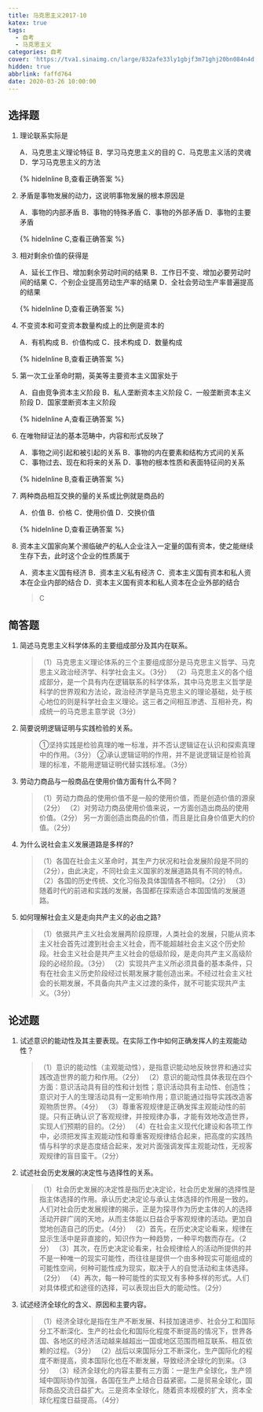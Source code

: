 ```yaml
---
title: 马克思主义2017-10
katex: true
tags:
  - 自考
  - 马克思主义
categories: 自考
cover: 'https://tva1.sinaimg.cn/large/832afe33ly1gbjf3m71ghj20bn084n4d.jpg'
hidden: true
abbrlink: faffd764
date: 2020-03-26 10:00:00
---
```


## 选择题

1. 理论联系实际是

   A．马克思主义理论特征
   B．学习马克思主义的目的
   C．马克思主义活的灵魂
   D．学习马克思主义的方法

   {% hideInline B,查看正确答案 %}

2. 矛盾是事物发展的动力，这说明事物发展的根本原因是

   A．事物的内部矛盾
   B．事物的特殊矛盾
   C．事物的外部矛盾
   D．事物的主要矛盾

   {% hideInline C,查看正确答案 %}

3. 相对剩余价值的获得是

   A．延长工作日、增加剩余劳动时间的结果
   B．工作日不变、增加必要劳动时间的结果
   C．个别企业提高劳动生产率的结果
   D．全社会劳动生产率普遍提高的结果

   {% hideInline D,查看正确答案 %}

4. 不变资本和可变资本数量构成上的比例是资本的

   A．有机构成
   B．价值构成
   C．技术构成
   D．数量构成

   {% hideInline B,查看正确答案 %}

5. 第一次工业革命时期，英美等主要资本主义国家处于

   A．自由竞争资本主义阶段
   B．私人垄断资本主义阶段
   C．一般垄断资本主义阶段
   D．国家垄断资本主义阶段

   {% hideInline A,查看正确答案 %}
   
6. 在唯物辩证法的基本范畴中，内容和形式反映了

   A．事物之间引起和被引起的关系
   B．事物的内在要素和结构方式间的关系
   C．事物过去、现在和将来的关系
   D．事物的根本性质和表面特征间的关系

   {% hideInline B,查看正确答案 %}

7. 两种商品相互交换的量的关系或比例就是商品的

   A．价值
   B．价格
   C．使用价值
   D．交换价值

   {% hideInline D,查看正确答案 %}

8. 资本主义国家向某个濒临破产的私人企业注入一定量的国有资本，使之能继续生存下去，此时这个企业的性质属于

   A．资本主义国有经济
   B．资本主义私有经济
   C．资本主义国有资本和私人资本在企业内部的结合
   D．资本主义国有资本和私人资本在企业外部的结合

   > C

## 简答题

1. 简述马克思主义科学体系的主要组成部分及其内在联系。

   > （1）马克思主义理论体系的三个主要组成部分是马克思主义哲学、马克思主义政治经济学、科学社会主义。（3分）
   > （2）马克思主义的各个组成部分，是一个具有内在逻辑联系的科学体系，其中马克思主义哲学是科学的世界观和方法论，政治经济学是马克思主义的理论基础，处于核心地位的则是科学社会主义理论。这三者之间相互渗透、互相补充，构成统一的马克思主意学说（3分）

2. 简要说明逻辑证明与实践检验的关系。

   > ①坚持实践是检验真理的唯一标准，并不否认逻辑证在认识和探索真理中的作用。（3分）
   > ②承认逻辑证明的作用，并不是说逻辑证是检验真理的标准，不能用逻辑证明代替实践标准。（3分）

3. 劳动力商品与一般商品在使用价值方面有什么不同？

   > （1）劳动力商品的使用价值不是一般的使用价值，而是创造价值的源泉（2分）
   > （2）对劳动力商品使用价值来说，一方面创造出商品的使用价值。（2分）
   > 另一方面创造出商品的价值，而且是比自身价值更大的价值。（2分）

4. 为什么说社会主义发展道路是多样的?

   > （1）各国在社会主义革命时，其生产力状况和社会发展阶段是不同的（2分），由此决定，不同社会主义国家的发展道路具有不同的特点。
   > （2）各国的历史传统、文化习俗及具体国情各不相同。（2分）
   > （3）随着时代的前进和实践的发展，各国都在探索适合本国国情的发展道路。

5. 如何理解社会主义是走向共产主义的必由之路?

   > （1）依据共产主义社会发展两阶段原理，人类社会的发展，只能从资本主义社会首先过渡到社会主义社会，而不能超越社会主义这个历史阶段。社会主义社会是共产主义社会的低级阶段，是走向共产主义高级阶段的必经阶段。（3分）
   > （2）实现共产主义所必须具备的基本条件，只有在社会主义历史阶段经过长期发展才能创造出来。不经过社会主义社会的长期发展，不具备向共产主义过渡的条件，就不可能实现共产主义。（3分）

## 论述题

1. 试述意识的能动性及其主要表现。在实际工作中如何正确发挥人的主观能动性？

   > （1）意识的能动性（主观能动性），是指意识能动地反映世界和通过实践改造世界的能力和作用。（2分）
   > （2）意识的能动性具体表现在四个方面：意识活动具有目的性和计划性；意识活动具有主动性、创造性；意识对于人的生理活动具有一定影响作用；意识能通过指导实践改造客观物质世界。（4分）
   > （3）尊重客观规律是正确发挥主观能动性的前提。只有正确认识了客观规律，并按规律办事，才能有效地改造世界，实现人们预期的目的。（2分）
   > （4）在社会主义现代化建设和各项工作中，必须把发挥主观能动性和尊重客观规律结合起来，把高度的实践热情与科学的求是态度结合起来，发对片面强调发挥主观能动性，无视客观规律的盲目蛮干。（2分）

2. 试述社会历史发展的决定性与选择性的关系。

   > （1）社会历史发展的决定性是指历史决定论，社会历史发展的选择性是指主体选择的作用。承认历史决定论与承认主体选择的作用是一致的。人们对社会历史发展规律的揭示，正是为探寻作为历史主体的人的选择活动开辟广阔的天地，从而主体能以日益合乎客观规律的活动。更加自觉地创造自己的历史。（4分）
   > （2）首先，在历史决定论看来，规律在显示生活中是非直接的，知识作为一种趋势，一种平均数而存在。（2分）
   > （3）其次，在历史决定论看来，社会规律给人的活动所提供的并不是一种唯一的现实可能性，而往往是提供一个由多种现实可能组成的可能性空间，何种可能性成为现实，取决于人的自觉活动和主体选择。（2分）
   > （4）再次，每一种可能性的实现又有多种多样的形式。人们对具体模式和途径的选择，可以表现出巨大的能动性。（2分）

3. 试述经济全球化的含义、原因和主要内容。

   > （1）经济全球化是指在生产不断发展、科技加速进步、社会分工和国际分工不断深化、生产的社会化和国际化程度不断提高的情况下，世界各国、各地区的经济活动越来越超出一国或地区范围而相互联系、相互依赖的过程。（3分）
   > （2）战后以来国际分工不断深化，生产国际化的程度不断提高，资本国际化也在不断发展，导致经济全球化的到来。（3分）
   > （3）经济全球化的内容主要有三方面：一是生产全球化，生产领域中国际协作加强，各国在生产上结合日益紧密。二是贸易全球化，国际商品交流日益扩大。三是资本全球化，随着资本规模的扩大，资本全球化程度日益提高。（4分）

